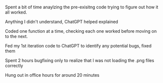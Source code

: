 Spent a bit of time anaylzing the pre-exisitng code trying to figure out how it all worked.

Anything I didn't understand, ChatGPT helped explained

Coded one function at a time, checking each one worked before moving on to the next.

Fed my 1st iteration code to ChatGPT to identify any potential bugs, fixed them

Spent 2 hours bugfixing only to realize that I was not loading the .png files correctly

Hung out in office hours for around 20 minutes
